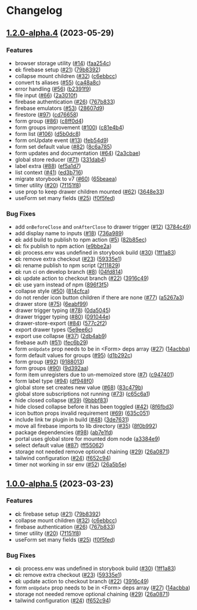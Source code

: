 # Changelog

## [1.2.0-alpha.4](https://github.com/chrisryanouellette/omlette-design-system/compare/v1.1.0-alpha.4...v1.2.0-alpha.4) (2023-05-29)


### Features

* browser storage utility ([#14](https://github.com/chrisryanouellette/omlette-design-system/issues/14)) ([faa254c](https://github.com/chrisryanouellette/omlette-design-system/commit/faa254ce0dd96d7dcbfe039cdc0703bfa81d306e))
* **ci:** firebase setup ([#21](https://github.com/chrisryanouellette/omlette-design-system/issues/21)) ([79b8392](https://github.com/chrisryanouellette/omlette-design-system/commit/79b83923c0382a7da559efd1240b2c4f89ff99ad))
* collapse mount children ([#32](https://github.com/chrisryanouellette/omlette-design-system/issues/32)) ([c6ebbcc](https://github.com/chrisryanouellette/omlette-design-system/commit/c6ebbcc21f14ee583548f9124e99f3a893397c3a))
* convert ts aliases ([#55](https://github.com/chrisryanouellette/omlette-design-system/issues/55)) ([ca48a8c](https://github.com/chrisryanouellette/omlette-design-system/commit/ca48a8cd187bc1fd4ac82c4d0b0991620ebaa612))
* error handling ([#56](https://github.com/chrisryanouellette/omlette-design-system/issues/56)) ([b2391f9](https://github.com/chrisryanouellette/omlette-design-system/commit/b2391f90de58ca723c8fb68dd6c7a658b2e91fa0))
* file input ([#66](https://github.com/chrisryanouellette/omlette-design-system/issues/66)) ([2a3010f](https://github.com/chrisryanouellette/omlette-design-system/commit/2a3010f15cbe5128ed61a89b007855a1b7ba132c))
* firebase authentication ([#26](https://github.com/chrisryanouellette/omlette-design-system/issues/26)) ([767b833](https://github.com/chrisryanouellette/omlette-design-system/commit/767b833d0349f992fd31f4b4cd40b10daebdbda8))
* firebase emulators ([#53](https://github.com/chrisryanouellette/omlette-design-system/issues/53)) ([28607d9](https://github.com/chrisryanouellette/omlette-design-system/commit/28607d965c8b3a2656fbb8af5522922a34c12a3b))
* firestore ([#97](https://github.com/chrisryanouellette/omlette-design-system/issues/97)) ([cd76658](https://github.com/chrisryanouellette/omlette-design-system/commit/cd7665811ea8a5654592b4bd36f472f0a9912047))
* form group ([#86](https://github.com/chrisryanouellette/omlette-design-system/issues/86)) ([c8ff0d4](https://github.com/chrisryanouellette/omlette-design-system/commit/c8ff0d4b75eeac7190169097b71f7f6b857780e4))
* form groups improvement ([#100](https://github.com/chrisryanouellette/omlette-design-system/issues/100)) ([c81e4b4](https://github.com/chrisryanouellette/omlette-design-system/commit/c81e4b4e9b263be1b2deb0b126d2857ae4cd7ad8))
* form list ([#106](https://github.com/chrisryanouellette/omlette-design-system/issues/106)) ([d5b0dc8](https://github.com/chrisryanouellette/omlette-design-system/commit/d5b0dc87cb7918ecf794eb224133766074b661ca))
* form onUpdate event ([#13](https://github.com/chrisryanouellette/omlette-design-system/issues/13)) ([feb54d9](https://github.com/chrisryanouellette/omlette-design-system/commit/feb54d9d990767c01dd33cefd1575d7fbed847c6))
* form set default value ([#82](https://github.com/chrisryanouellette/omlette-design-system/issues/82)) ([8c6a785](https://github.com/chrisryanouellette/omlette-design-system/commit/8c6a785e2b6b59f56b28dd138d302d505f47d3b7))
* form updates and documentation ([#64](https://github.com/chrisryanouellette/omlette-design-system/issues/64)) ([2a3cbae](https://github.com/chrisryanouellette/omlette-design-system/commit/2a3cbaebfffe75dfa1ea10b21b1e923ce5789cac))
* global store reducer ([#71](https://github.com/chrisryanouellette/omlette-design-system/issues/71)) ([331dab4](https://github.com/chrisryanouellette/omlette-design-system/commit/331dab4e2a61bf77f988069430f19704b9551bf4))
* label extra ([#88](https://github.com/chrisryanouellette/omlette-design-system/issues/88)) ([ef5a1d7](https://github.com/chrisryanouellette/omlette-design-system/commit/ef5a1d7cc1c4d73c79b0be47e00dbac20afd56e9))
* list context ([#41](https://github.com/chrisryanouellette/omlette-design-system/issues/41)) ([ed3b716](https://github.com/chrisryanouellette/omlette-design-system/commit/ed3b716ddd63363bf142ff503f9142a3c83e820b))
* migrate storybook to v7 ([#60](https://github.com/chrisryanouellette/omlette-design-system/issues/60)) ([65beaea](https://github.com/chrisryanouellette/omlette-design-system/commit/65beaea72cf630d1bb1eae3a2bbea3dbaa270680))
* timer utility ([#20](https://github.com/chrisryanouellette/omlette-design-system/issues/20)) ([7f151f8](https://github.com/chrisryanouellette/omlette-design-system/commit/7f151f89af01fa5ba9efd7774fb8454e54002d08))
* use prop to keep drawer children mounted ([#62](https://github.com/chrisryanouellette/omlette-design-system/issues/62)) ([3648e33](https://github.com/chrisryanouellette/omlette-design-system/commit/3648e335479171dce69493e4ad09a01c724bb3e4))
* useForm set many fields ([#25](https://github.com/chrisryanouellette/omlette-design-system/issues/25)) ([f0f5fed](https://github.com/chrisryanouellette/omlette-design-system/commit/f0f5fed73aa66a7e275b8cf2e34fee99117e493f))


### Bug Fixes

* add `onBeforeClose` and `onAfterClose` to drawer trigger ([#12](https://github.com/chrisryanouellette/omlette-design-system/issues/12)) ([3784c49](https://github.com/chrisryanouellette/omlette-design-system/commit/3784c496daa1d576e4cc5b3ed33c8a2cb53c8299))
* add display name to inputs ([#18](https://github.com/chrisryanouellette/omlette-design-system/issues/18)) ([736a989](https://github.com/chrisryanouellette/omlette-design-system/commit/736a9897d9f86e75e8f8b59592921be71cfd6755))
* **ci:** add build to publish to npm action ([#5](https://github.com/chrisryanouellette/omlette-design-system/issues/5)) ([82b85ec](https://github.com/chrisryanouellette/omlette-design-system/commit/82b85ecb46f8e758dca2ef1c2181e441e9fc0ff2))
* **ci:** fix publish to npm action ([e9bbe2a](https://github.com/chrisryanouellette/omlette-design-system/commit/e9bbe2a12cf3611419567444ff1dc4e1b68ffe74))
* **ci:** process.env was undefined in storybook build ([#30](https://github.com/chrisryanouellette/omlette-design-system/issues/30)) ([1ff1a83](https://github.com/chrisryanouellette/omlette-design-system/commit/1ff1a8341914219b60d5aee0d80fe22371d0dc13))
* **ci:** remove extra checkout ([#23](https://github.com/chrisryanouellette/omlette-design-system/issues/23)) ([59335e1](https://github.com/chrisryanouellette/omlette-design-system/commit/59335e19791235cd677a4bd500f921d5b8a52354))
* **ci:** rename publish to npm script ([2f11829](https://github.com/chrisryanouellette/omlette-design-system/commit/2f11829988ae86945a7c606ec9818adf2be088d3))
* **ci:** run ci on develop branch ([#8](https://github.com/chrisryanouellette/omlette-design-system/issues/8)) ([04fd814](https://github.com/chrisryanouellette/omlette-design-system/commit/04fd8148cfe3fc9835846747a9ab3060328b6dac))
* **ci:** update action to checkout branch ([#22](https://github.com/chrisryanouellette/omlette-design-system/issues/22)) ([3916c49](https://github.com/chrisryanouellette/omlette-design-system/commit/3916c493f6d0e62f188df7c063cc9ef147913125))
* **ci:** use yarn instead of npm ([896f3f5](https://github.com/chrisryanouellette/omlette-design-system/commit/896f3f53915d567565706dc0054403f79d6d3db9))
* collapse style ([#50](https://github.com/chrisryanouellette/omlette-design-system/issues/50)) ([814cfca](https://github.com/chrisryanouellette/omlette-design-system/commit/814cfcaf5e187da9d8c7f5b5d5b9c35e658c9442))
* do not render icon button children if there are none ([#77](https://github.com/chrisryanouellette/omlette-design-system/issues/77)) ([a5267a3](https://github.com/chrisryanouellette/omlette-design-system/commit/a5267a323c2cbb558652fd8a7a0be21d7df3a05b))
* drawer store ([#75](https://github.com/chrisryanouellette/omlette-design-system/issues/75)) ([6eabf99](https://github.com/chrisryanouellette/omlette-design-system/commit/6eabf99b74180ad5fe0dd715b068384ea4ccd0b4))
* drawer trigger typing ([#78](https://github.com/chrisryanouellette/omlette-design-system/issues/78)) ([0da5045](https://github.com/chrisryanouellette/omlette-design-system/commit/0da5045a06337c245dfb6a6ef3b4f398df5a3fee))
* drawer trigger typing ([#80](https://github.com/chrisryanouellette/omlette-design-system/issues/80)) ([091044e](https://github.com/chrisryanouellette/omlette-design-system/commit/091044eed2354e85e8ef355141bd4d951ece0af9))
* drawer-store-export ([#84](https://github.com/chrisryanouellette/omlette-design-system/issues/84)) ([577c2f2](https://github.com/chrisryanouellette/omlette-design-system/commit/577c2f22df7896d79e53defcac0e9e8b825f5bd1))
* export drawer types ([5e9ee6c](https://github.com/chrisryanouellette/omlette-design-system/commit/5e9ee6c139c3d94cfb1cc9db5e478b0c241f54e8))
* export use collapse ([#37](https://github.com/chrisryanouellette/omlette-design-system/issues/37)) ([2db4ab9](https://github.com/chrisryanouellette/omlette-design-system/commit/2db4ab921ea9d2e76a9ec413dec998973857b44b))
* firebase auth ([#51](https://github.com/chrisryanouellette/omlette-design-system/issues/51)) ([fec6b29](https://github.com/chrisryanouellette/omlette-design-system/commit/fec6b293f67feb535930330f4f5b5ba69fdf6860))
* form `onUpdate` prop needs to be in &lt;Form&gt; deps array ([#27](https://github.com/chrisryanouellette/omlette-design-system/issues/27)) ([14acbba](https://github.com/chrisryanouellette/omlette-design-system/commit/14acbbaff881a7b02fe6c45a551249a4264e5734))
* form default values for groups ([#95](https://github.com/chrisryanouellette/omlette-design-system/issues/95)) ([d1b292c](https://github.com/chrisryanouellette/omlette-design-system/commit/d1b292c2283cc5b7cb0a3ea70715df6980c29c4d))
* form group ([#92](https://github.com/chrisryanouellette/omlette-design-system/issues/92)) ([9188013](https://github.com/chrisryanouellette/omlette-design-system/commit/9188013eadf015a086b513bd53da810b8d58c140))
* form groups ([#90](https://github.com/chrisryanouellette/omlette-design-system/issues/90)) ([9d392aa](https://github.com/chrisryanouellette/omlette-design-system/commit/9d392aadd7ae1d00f48df660826da96fc3d58c45))
* form item unregisters due to un-memoized store ([#7](https://github.com/chrisryanouellette/omlette-design-system/issues/7)) ([c947401](https://github.com/chrisryanouellette/omlette-design-system/commit/c947401102bba4165b4cbb2f8b6e991c73170917))
* form label type ([#94](https://github.com/chrisryanouellette/omlette-design-system/issues/94)) ([df948f0](https://github.com/chrisryanouellette/omlette-design-system/commit/df948f093e437571d3bd20791dcb751e9f164385))
* global store set creates new value ([#68](https://github.com/chrisryanouellette/omlette-design-system/issues/68)) ([83c479b](https://github.com/chrisryanouellette/omlette-design-system/commit/83c479b5d674e1c42a843fea23f31bdde3ae70d3))
* global store subscriptions not running ([#73](https://github.com/chrisryanouellette/omlette-design-system/issues/73)) ([c65c6a1](https://github.com/chrisryanouellette/omlette-design-system/commit/c65c6a1323176799519dc6a983e4cec12fbea276))
* hide closed collapse ([#39](https://github.com/chrisryanouellette/omlette-design-system/issues/39)) ([9bbbf83](https://github.com/chrisryanouellette/omlette-design-system/commit/9bbbf8380dfcef071da8d5f6a6f0cb136ec05fd4))
* hide closed collapse before it has been toggled ([#42](https://github.com/chrisryanouellette/omlette-design-system/issues/42)) ([8f6fbd3](https://github.com/chrisryanouellette/omlette-design-system/commit/8f6fbd346c61c670952252b1d8647f8c6b1b58ee))
* icon button props invalid requirement ([#69](https://github.com/chrisryanouellette/omlette-design-system/issues/69)) ([635c051](https://github.com/chrisryanouellette/omlette-design-system/commit/635c051f3bd0f0c46fbe2e20806a0ec1b0d29b35))
* include link tw plugin in build ([#48](https://github.com/chrisryanouellette/omlette-design-system/issues/48)) ([3de7631](https://github.com/chrisryanouellette/omlette-design-system/commit/3de763104542b630d408f1dc36e72724e56649a5))
* move all firebase imports to lib directory ([#35](https://github.com/chrisryanouellette/omlette-design-system/issues/35)) ([8f0b992](https://github.com/chrisryanouellette/omlette-design-system/commit/8f0b99258a1025b7aef84b9092f87a32c3d40c38))
* package dependencies ([#98](https://github.com/chrisryanouellette/omlette-design-system/issues/98)) ([ab7e1fd](https://github.com/chrisryanouellette/omlette-design-system/commit/ab7e1fd0c27af869c6f142fada59f251c5b26501))
* portal uses global store for mounted dom node ([a3384e9](https://github.com/chrisryanouellette/omlette-design-system/commit/a3384e9a088e0fc8612f92ac5233eac7ceb000b1))
* select default value ([#87](https://github.com/chrisryanouellette/omlette-design-system/issues/87)) ([ff55062](https://github.com/chrisryanouellette/omlette-design-system/commit/ff55062bd068f4b87354a8965061a3fcf32f3dc9))
* storage not needed remove optional chaining ([#29](https://github.com/chrisryanouellette/omlette-design-system/issues/29)) ([26a0871](https://github.com/chrisryanouellette/omlette-design-system/commit/26a0871b9cb60bf012dd666d4c53990d2d033b03))
* tailwind configuration ([#24](https://github.com/chrisryanouellette/omlette-design-system/issues/24)) ([f652c94](https://github.com/chrisryanouellette/omlette-design-system/commit/f652c949c5c7115f401a86ee8c23374ac9a19f40))
* timer not working in ssr env ([#52](https://github.com/chrisryanouellette/omlette-design-system/issues/52)) ([26a5b5e](https://github.com/chrisryanouellette/omlette-design-system/commit/26a5b5ecc6eee8eb066524fff09b215de3dfb337))

## [1.0.0-alpha.5](https://github.com/chrisryanouellette/omlette-design-system/compare/1.0.0-alpha.4...v1.0.0-alpha.5) (2023-03-23)


### Features

* **ci:** firebase setup ([#21](https://github.com/chrisryanouellette/omlette-design-system/issues/21)) ([79b8392](https://github.com/chrisryanouellette/omlette-design-system/commit/79b83923c0382a7da559efd1240b2c4f89ff99ad))
* collapse mount children ([#32](https://github.com/chrisryanouellette/omlette-design-system/issues/32)) ([c6ebbcc](https://github.com/chrisryanouellette/omlette-design-system/commit/c6ebbcc21f14ee583548f9124e99f3a893397c3a))
* firebase authentication ([#26](https://github.com/chrisryanouellette/omlette-design-system/issues/26)) ([767b833](https://github.com/chrisryanouellette/omlette-design-system/commit/767b833d0349f992fd31f4b4cd40b10daebdbda8))
* timer utility ([#20](https://github.com/chrisryanouellette/omlette-design-system/issues/20)) ([7f151f8](https://github.com/chrisryanouellette/omlette-design-system/commit/7f151f89af01fa5ba9efd7774fb8454e54002d08))
* useForm set many fields ([#25](https://github.com/chrisryanouellette/omlette-design-system/issues/25)) ([f0f5fed](https://github.com/chrisryanouellette/omlette-design-system/commit/f0f5fed73aa66a7e275b8cf2e34fee99117e493f))


### Bug Fixes

* **ci:** process.env was undefined in storybook build ([#30](https://github.com/chrisryanouellette/omlette-design-system/issues/30)) ([1ff1a83](https://github.com/chrisryanouellette/omlette-design-system/commit/1ff1a8341914219b60d5aee0d80fe22371d0dc13))
* **ci:** remove extra checkout ([#23](https://github.com/chrisryanouellette/omlette-design-system/issues/23)) ([59335e1](https://github.com/chrisryanouellette/omlette-design-system/commit/59335e19791235cd677a4bd500f921d5b8a52354))
* **ci:** update action to checkout branch ([#22](https://github.com/chrisryanouellette/omlette-design-system/issues/22)) ([3916c49](https://github.com/chrisryanouellette/omlette-design-system/commit/3916c493f6d0e62f188df7c063cc9ef147913125))
* form `onUpdate` prop needs to be in &lt;Form&gt; deps array ([#27](https://github.com/chrisryanouellette/omlette-design-system/issues/27)) ([14acbba](https://github.com/chrisryanouellette/omlette-design-system/commit/14acbbaff881a7b02fe6c45a551249a4264e5734))
* storage not needed remove optional chaining ([#29](https://github.com/chrisryanouellette/omlette-design-system/issues/29)) ([26a0871](https://github.com/chrisryanouellette/omlette-design-system/commit/26a0871b9cb60bf012dd666d4c53990d2d033b03))
* tailwind configuration ([#24](https://github.com/chrisryanouellette/omlette-design-system/issues/24)) ([f652c94](https://github.com/chrisryanouellette/omlette-design-system/commit/f652c949c5c7115f401a86ee8c23374ac9a19f40))
